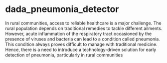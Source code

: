 # dada_pneumonia_detector

In rural communities, access to reliable healthcare is a major challenge. The rural population depends on traditional remedies to tackle different ailments. However, acute inflammation of the respiratory tract occasioned by the presence of viruses and bacteria can lead to a condition called pneumonia. This condition always proves difficult to manage with traditional medicine. Hence, there is a need to introduce a technology-driven solution for early detection of pneumonia, particularly in rural communities
